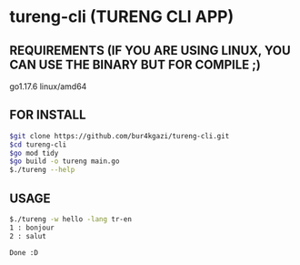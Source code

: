 # tureng-cli (TURENG CLI APP)

## REQUIREMENTS (IF YOU ARE USING LINUX, YOU CAN USE THE BINARY BUT FOR COMPILE ;) 
go1.17.6 linux/amd64

## FOR INSTALL

```bash
$git clone https://github.com/bur4kgazi/tureng-cli.git
$cd tureng-cli
$go mod tidy
$go build -o tureng main.go 
$./tureng --help
```

## USAGE
```bash
$./tureng -w hello -lang tr-en
1 : bonjour
2 : salut

Done :D

```
